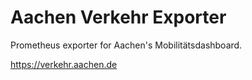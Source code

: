 # Aachen Verkehr Exporter
Prometheus exporter for Aachen's Mobilitätsdashboard.

https://verkehr.aachen.de
